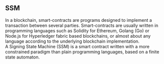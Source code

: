 

## SSM  


In a blockchain, smart-contracts are programs designed to implement a transaction between several parties. Smart-contracts are usually written in programming languages such as Solidity for Ethereum, Golang (Go) or Node.js for Hyperledger fabric based blockchains, or almost about any language according to the underlying blockchain implementation.   
A Signing State Machine (SSM) is a smart contract written with a more constrained paradigm than plain programming languages, based on a finite state automaton. 


